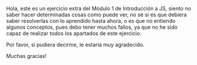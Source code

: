 Hola, este es un ejercicio extra del Módulo 1 de Introducción a JS, siento no saber hacer determinadas cosas como puede ver, no sé si es que debiera saber resolverlas con lo aprendido hasta ahora, o es que no entiendo algunos conceptos, pues debo tener muchos fallos, ya que no he sido capaz de realizar todos los apartados de este ejercicio.

Por favor, si pudiera decirme, le estaría muy agradecido.


Muchas gracias!